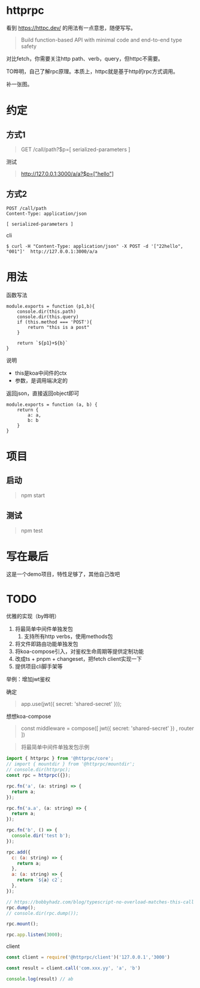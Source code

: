 # httprpc

看到 https://httpc.dev/ 的用法有一点意思，随便写写。

> Build function-based API with minimal code and end-to-end type safety

对比fetch，你需要关注http path、verb，query，但httpc不需要。

TO晔明，自己了解rpc原理。本质上，httpc就是基于http的rpc方式调用。

补一张图。

# 约定

## 方式1

> GET /call/path?$p=[ serialized-parameters ]

测试

> http://127.0.0.1:3000/a/a?$p=["hello"]

## 方式2

```
POST /call/path
Content-Type: application/json

[ serialized-parameters ]
```

cli

```
$ curl -H "Content-Type: application/json" -X POST -d '["22hello", "001"]'  http://127.0.0.1:3000/a/a
```

# 用法

函数写法

```
module.exports = function (p1,b){
    console.dir(this.path)
    console.dir(this.query)
    if (this.method === 'POST'){
        return "this is a post"
    }

    return `${p1}+${b}`
}
```

说明

- this是koa中间件的ctx
- 参数，是调用端决定的

返回json，直接返回object即可

```
module.exports = function (a, b) {
    return {
        a: a,
        b: b
    }
}
```

# 项目

## 启动

> npm start

## 测试

> npm test

# 写在最后

这是一个demo项目，特性足够了，其他自己改吧

# TODO

优雅的实现（by晔明）

1. 将最简单中间件单独发包
    1. 支持所有http verbs，使用methods包
1. 将文件即路由功能单独发包
1. 将koa-compose引入，对鉴权生命周期等提供定制功能
1. 改成ts + pnpm + changeset，把fetch client实现一下
1. 提供项目cli脚手架等


举例：增加jwt鉴权

确定

> app.use(jwt({ secret: 'shared-secret' }));

想想koa-compose

> const middleware = compose([ jwt({ secret: 'shared-secret' }) , router ])


> 将最简单中间件单独发包示例

```js
import { httprpc } from '@httprpc/core';
// import { mountdir } from '@httprpc/mountdir';
// console.dir(httprpc);
const rpc = httprpc({});

rpc.fn('a', (a: string) => {
  return a;
});

rpc.fn('a.a', (a: string) => {
  return a;
});

rpc.fn('b', () => {
  console.dir('test b');
});

rpc.add({
  c: (a: string) => {
    return a;
  },
  a: (a: string) => {
    return `${a} c2`;
  },
});

// https://bobbyhadz.com/blog/typescript-no-overload-matches-this-call
rpc.dump();
// console.dir(rpc.dump());

rpc.mount();

rpc.app.listen(3000);

```

client

```js
const client = require('@httprpc/client')('127.0.0.1','3000')

const result = client.call('com.xxx.yy', 'a', 'b')

console.log(result) // ab

```

